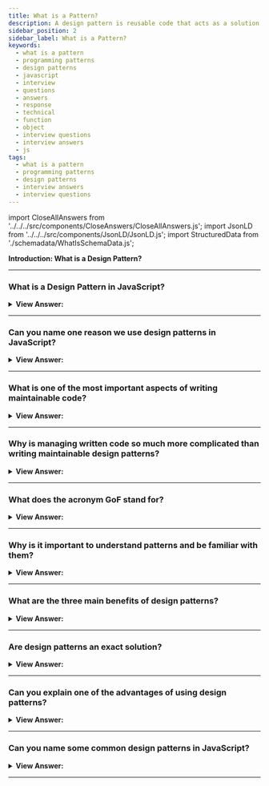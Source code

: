 ```yaml
---
title: What is a Pattern?
description: A design pattern is reusable code that acts as a solution to recurring problems in JavaScript.  A design pattern can be a template for solving a problem.
sidebar_position: 2
sidebar_label: What is a Pattern?
keywords:
  - what is a pattern
  - programming patterns
  - design patterns
  - javascript
  - interview
  - questions
  - answers
  - response
  - technical
  - function
  - object
  - interview questions
  - interview answers
  - js
tags:
  - what is a pattern
  - programming patterns
  - design patterns
  - interview answers
  - interview questions
---
```


import CloseAllAnswers from '../../../src/components/CloseAnswers/CloseAllAnswers.js';
import JsonLD from '../../../src/components/JsonLD/JsonLD.js';
import StructuredData from './schemadata/WhatIsSchemaData.js';

<JsonLD data={StructuredData} />

<head>
  <title>What is a Pattern? | HelloJavaScript.info</title>
</head>

<!-- check word doc notes and updates -->

**Introduction: What is a Design Pattern?**

<CloseAllAnswers />

---

### What is a Design Pattern in JavaScript?

<details>
  <summary>
    <strong>View Answer:</strong>
  </summary>
  <div>
    <div>
      <strong>Interview Response:</strong> A design pattern is a reusable piece of code that acts as a solution to recurring problems in JavaScript.
    </div>
    <br/>
    <div>
      <strong>Technical Response:</strong> A design pattern can be a template for solving a particular design problem. It is not a finished part of your application. But instead, it is a description or template that can give your ideas on how to approach a problem and inspire solutions. Thus, the code for the two different programming scenarios implementing the same pattern can differ.
    </div>
  </div>
</details>

---

### Can you name one reason we use design patterns in JavaScript?

<details>
  <summary>
    <strong>View Answer:</strong>
  </summary>
  <div>
  <div>
      <strong>Interview Response:</strong> Design patterns in JavaScript help improve code organization, maintainability, and scalability by providing tested and proven solutions to common software development problems.
    </div>
    <br/>
    <div>
      <strong>Technical Response:</strong> Design patterns provide us with a common vocabulary to describe solutions to problems within our applications. This approach can be significantly simpler than describing syntax and semantics when we are trying to show a way of structuring a proper solution in code form.
    </div>
  </div>
</details>

---

### What is one of the most important aspects of writing maintainable code?

<details>
  <summary>
    <strong>View Answer:</strong>
  </summary>
  <div>
    <div>
      <strong>Interview Response:</strong> One of the most important aspects of writing maintainable code is to make it easy to understand and modify. Good coding practices, include keeping functions small and simple, to enhance readability and maintainability.
    </div>
    <br/>
    <div>
      <strong>Technical Response:</strong> One of the most important aspects of writing maintainable code is to make it easy to understand and modify. This means writing code that is clear, concise, and well-organized, with comments and documentation to explain its purpose and structure. By making code easy to understand and modify, developers can make it easier to maintain over time.
    </div>
  </div>
</details>

---

### Why is managing written code so much more complicated than writing maintainable design patterns?

<details>
  <summary>
    <strong>View Answer:</strong>
  </summary>
  <div>
    <div>
      <strong>Interview Response:</strong> Managing written code is more complicated due to the dynamic nature of software development. Code evolves over time, requiring regular refactoring, updates, bug fixes, and adaptation to new requirements, beyond initial design patterns.
    </div>
  </div>
</details>

---

### What does the acronym GoF stand for?

<details>
  <summary>
    <strong>View Answer:</strong>
  </summary>
  <div>
    <div>
      <strong>Interview Response:</strong> GoF stands for Gang of Four, representing the four engineers, including Erich Gamma, Richard Helm, Ralph Johnson, and John Vlissides, who published Design Patterns: Elements Of Reusable Object-Oriented Software.
    </div>
  </div>
</details>

---

### Why is it important to understand patterns and be familiar with them?

<details>
  <summary>
    <strong>View Answer:</strong>
  </summary>
  <div>
    <div>
      <strong>Interview Response:</strong> Understanding design patterns allows developers to write more efficient and effective code by utilizing proven solutions to common problems, saving time and improving code quality.
    </div>
  </div>
</details>

---

### What are the three main benefits of design patterns?

<details>
  <summary>
    <strong>View Answer:</strong>
  </summary>
  <div>
    <div>
      <strong>Interview Response:</strong> Design patterns provide users with a solid approach to solving problems, act as an out-of-the-box solution, and can be expressive.
    </div><br/>
    <div>
      <strong>Technical Response:</strong> Design patterns have three main benefits.
    </div>
    <br />
    <div></div>

1. **Design patterns are proven solutions:** They provide solid approaches to solving problems in software development by using proven techniques that reflect the insights of the developers who helped create the pattern.
2. **You can reuse design patterns:** Most are out-of-the-box solutions adapted to suit our own needs, so they are pretty robust.
3. **Patterns can be expressive:** The structure and vocabulary of the design pattern we are looking at can help us express rather large solutions quite elegantly.

<br />
  </div>
</details>

---

### Are design patterns an exact solution?

<details>
  <summary>
    <strong>View Answer:</strong>
  </summary>
  <div>
    <div>
      <strong>Interview Response:</strong> No, design patterns in JavaScript are not exact solutions. They are guidelines or templates that solve common problems in software design. They need to be adapted and modified to fit specific needs of each unique application.
    </div>
    <br/>
    <div>
      <strong>Technical Response:</strong> No, design patterns are not an exact solution, but it is essential to remember that the role of a pattern is merely to provide us with a solution scheme. Patterns do not solve all design problems, nor do they replace good software designers; however, they support them. Design patterns provide developers with a framework for solving problems in a flexible and reusable way, but they may need to be adapted or combined with other patterns to fit specific situations.
    </div>
  </div>
</details>

---

### Can you explain one of the advantages of using design patterns?

<details>
  <summary>
    <strong>View Answer:</strong>
  </summary>
  
  <div>
  <div>
      <strong>Interview Response:</strong> JavaScript design patterns offer improved code organization, reusability, scalability, flexibility, and code quality, resulting in more efficient and effective software development.
    </div>
    <br/>
    <div>
      <strong>Technical Response:</strong> Advantages of using design patterns:
    </div>
    <div></div>

- **Design patterns assist in preventing minor issues that can cause significant problems in the application development process.** Code built on proven practices allows us to spend less time worrying about the structure of our code and more time focusing on quality solutions. Using patterns, we can code in a more structured and organized way, reducing the necessity of refactoring it later.

- **Patterns enable generalized solutions to describe without being explicit about their application to a specific problem.** Due to this generalized approach, we can use design patterns to improve the structure of our code regardless of the application (and, in many cases, the programming language) we are using.

- **Specific patterns can decrease the overall file-size footprint of our code by avoiding repetition.** Encouraging developers to look at their solutions closely can help reduce duplication. To reduce the overall size of our codebase, we can reduce the number of functions performing similar tasks in favor of a single generalized higher-order function. We should use an approach known as DRY coding. DRY coding is an approach that aims to make our code more readable.

- **Patterns expand a developer's vocabulary, which makes communication faster.**

- **Frequently used design patterns are improved over time by harnessing the knowledge of the many.** Using design patterns gives back to the design pattern community and helps improve application development. In some cases, this leads to creating entirely new design patterns, while in others, it can lead to improved guidelines. This approach can ensure that pattern-based solutions continue to become more robust than ad-hoc solutions may be.

<br />
  </div>
</details>

---

### Can you name some common design patterns in JavaScript?

<details>
  <summary><strong>View Answer:</strong></summary>
  <div>
  <div><strong>Interview Response:</strong> Common design patterns in JavaScript include the Module pattern, Observer (or Pub/Sub) pattern, Prototype pattern, Factory pattern, Singleton pattern, Decorator pattern, and the Revealing Module pattern.
  </div>
  </div>
</details>

---
